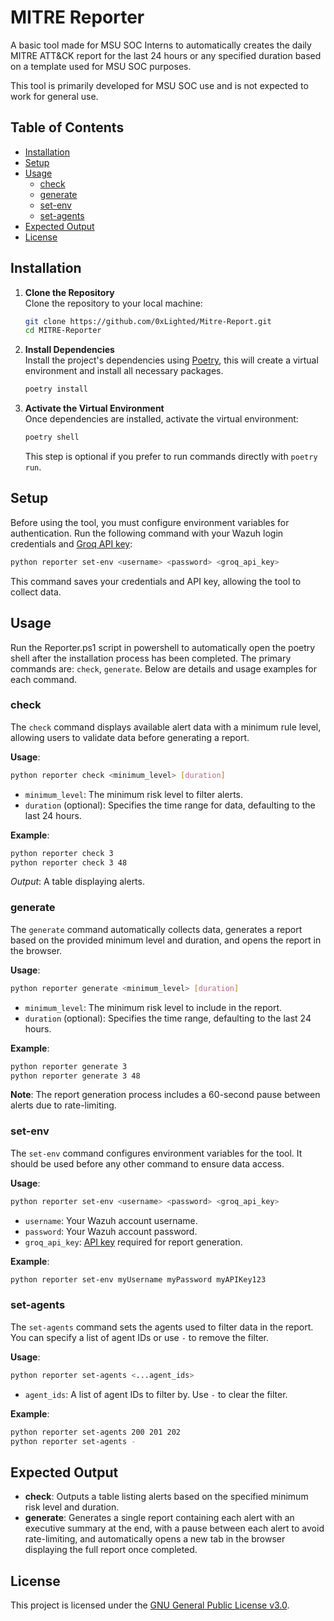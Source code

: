 
# MITRE Reporter

A basic tool made for MSU SOC Interns to automatically creates the daily MITRE ATT&CK report for the last 24 hours or any specified duration based on a template used for MSU SOC purposes.

This tool is primarily developed for MSU SOC use and is not expected to work for general use.

## Table of Contents
- [Installation](#installation)
- [Setup](#setup)
- [Usage](#usage)
  - [check](#check)
  - [generate](#generate)
  - [set-env](#set-env)
  - [set-agents](#set-agents)
- [Expected Output](#expected-output)
- [License](#license)

## Installation

1. **Clone the Repository**  
   Clone the repository to your local machine:
   ```bash
   git clone https://github.com/0xLighted/Mitre-Report.git
   cd MITRE-Reporter
   ```

2. **Install Dependencies**  
   Install the project's dependencies using [Poetry](https://python-poetry.org/), this will create a virtual environment and install all necessary packages.

   ```bash
   poetry install
   ```

3. **Activate the Virtual Environment**  
   Once dependencies are installed, activate the virtual environment:
   ```bash
   poetry shell
   ```

   This step is optional if you prefer to run commands directly with `poetry run`.

## Setup

Before using the tool, you must configure environment variables for authentication. Run the following command with your Wazuh login credentials and [Groq API key](https://console.groq.com/keys):
```bash
python reporter set-env <username> <password> <groq_api_key>
```

This command saves your credentials and API key, allowing the tool to collect data.

## Usage

Run the Reporter.ps1 script in powershell to automatically open the poetry shell after the installation process has been completed.
The primary commands are: `check`, `generate`. Below are details and usage examples for each command.

### check

The `check` command displays available alert data with a minimum rule level, allowing users to validate data before generating a report.

**Usage**:
```bash
python reporter check <minimum_level> [duration]
```

- `minimum_level`: The minimum risk level to filter alerts.
- `duration` (optional): Specifies the time range for data, defaulting to the last 24 hours.

**Example**:
```bash
python reporter check 3
python reporter check 3 48
```

_Output_: A table displaying alerts.

<!-- Placeholder for image here -->

### generate

The `generate` command automatically collects data, generates a report based on the provided minimum level and duration, and opens the report in the browser.

**Usage**:
```bash
python reporter generate <minimum_level> [duration]
```

- `minimum_level`: The minimum risk level to include in the report.
- `duration` (optional): Specifies the time range, defaulting to the last 24 hours.

**Example**:
```bash
python reporter generate 3
python reporter generate 3 48
```

**Note**: The report generation process includes a 60-second pause between alerts due to rate-limiting.

<!-- Placeholder for image here -->

### set-env

The `set-env` command configures environment variables for the tool. It should be used before any other command to ensure data access.

**Usage**:
```bash
python reporter set-env <username> <password> <groq_api_key>
```

- `username`: Your Wazuh account username.
- `password`: Your Wazuh account password.
- `groq_api_key`: [API key](https://console.groq.com/keys) required for report generation.

**Example**:
```bash
python reporter set-env myUsername myPassword myAPIKey123
```

### set-agents

The `set-agents` command sets the agents used to filter data in the report. You can specify a list of agent IDs or use `-` to remove the filter.

**Usage**:
```bash
python reporter set-agents <...agent_ids>
```

- `agent_ids`: A list of agent IDs to filter by. Use `-` to clear the filter.

**Example**:
```bash
python reporter set-agents 200 201 202
python reporter set-agents -
```

## Expected Output

- **check**: Outputs a table listing alerts based on the specified minimum risk level and duration.
- **generate**: Generates a single report containing each alert with an executive summary at the end, with a pause between each alert to avoid rate-limiting, and automatically opens a new tab in the browser displaying the full report once completed.

<!-- Placeholder for output images or additional explanations if needed -->

## License

This project is licensed under the [GNU General Public License v3.0](LICENSE).
